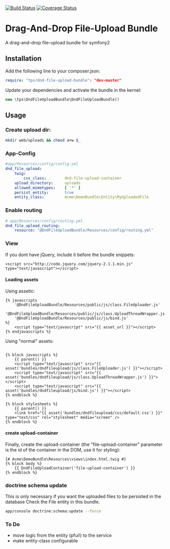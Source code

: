 [![Build Status](https://travis-ci.org/leberknecht/DndFileUploadBundle.png)](https://travis-ci.org/leberknecht/DndFileUploadBundle)
[![Coverage Status](https://coveralls.io/repos/leberknecht/DndFileUploadBundle/badge.png)](https://coveralls.io/r/leberknecht/DndFileUploadBundle)

Drag-And-Drop File-Upload Bundle
================================

A drag-and-drop file-upload bundle for symfony2

Installation
------------
Add the following line to your composer.json:

```yaml
require: "tps/dnd-file-upload-bundle": "dev-master"
```
Update your dependencies and activate the bundle in the kernel:
```php
new \tps\DndFileUploadBundle\DndFileUploadBundle()
```

Usage
-----
### Create upload dir:
```bash
mkdir web/uploads && chmod a+w $_
``` 

### App-Config
```yaml
#app/Resources/config/config.yml
dnd_file_upload:
    twig:
        css_class:        dnd-file-upload-container
    upload_directory:     uploads
    allowed_mimetypes:    [ '*' ]
    persist_entity:       true
    entity_class:         Acme\DemoBundle\Entity\MyUploadedFile
```

### Enable routing
```yaml
# app/Resources/config/routing.yml
dnd_file_upload_routing:
    resource: "@DndFileUploadBundle/Resources/config/routing.yml"
```

### View

If you dont have jQuery, include it before the bundle snippets:
```twig
<script src="http://code.jquery.com/jquery-2.1.1.min.js" type="text/javascript"></script>
``` 

#### Loading assets

Using assetic:
```twig
{% javascripts
    '@DndFileUploadBundle/Resources/public/js/class.FileUploader.js'
    '@DndFileUploadBundle/Resources/public/js/class.UploadThreadWrapper.js'
    '@DndFileUploadBundle/Resources/public/js/bind.js'
%}
    <script type="text/javascript" src="{{ asset_url }}"></script>
{% endjavascripts %}
```

Using "normal" assets:
```twig

{% block javascripts %}
    {{ parent() }}    
    <script type="text/javascript" src="{{ asset('bundles/dndfileupload/js/class.FileUploader.js') }}"></script>
    <script type="text/javascript" src="{{ asset('bundles/dndfileupload/js/class.UploadThreadWrapper.js') }}"></script>
    <script type="text/javascript" src="{{ asset('bundles/dndfileupload/js/bind.js') }}"></script>
{% endblock %}

{% block stylesheets %}
    {{ parent() }}
    <link href="{{ asset('bundles/dndfileupload/css/default.css') }}" type="text/css" rel="stylesheet" media="screen" />
{% endblock %}
```
#### create upload-container

Finally, create the upload-container (the "file-upload-container" parameter is the id of the container in the DOM, 
use it for styling):
```twig
{# Acme\DemoBundle\Resources\views\index.html.twig #}
{% block body %}
    {{ DndFileUploadContainer('file-upload-container') }}
{% endblock %}
```

### doctrine schema update

This is only necessary if you want the uploaded files to be persisted in the database
Check the File entity in this bundle.

```bash
app/console doctrine:schema:update --force
````

### To Do
- move logic from the entity (pfui!) to the service
- make entity-class configurable 
